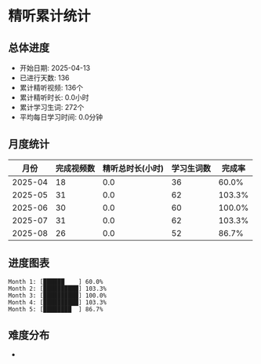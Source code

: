 # 精听累计统计

## 总体进度

- 开始日期: 2025-04-13
- 已进行天数: 136
- 累计精听视频: 136个
- 累计精听时长: 0.0小时
- 累计学习生词: 272个
- 平均每日学习时间: 0.0分钟

## 月度统计

| 月份 | 完成视频数 | 精听总时长(小时) | 学习生词数 | 完成率 |
|-----|-----------|----------------|----------|-------|
| 2025-04 | 18 | 0.0 | 36 | 60.0% |
| 2025-05 | 31 | 0.0 | 62 | 103.3% |
| 2025-06 | 30 | 0.0 | 60 | 100.0% |
| 2025-07 | 31 | 0.0 | 62 | 103.3% |
| 2025-08 | 26 | 0.0 | 52 | 86.7% |

## 进度图表

```
Month 1: [██████    ] 60.0%
Month 2: [██████████] 103.3%
Month 3: [██████████] 100.0%
Month 4: [██████████] 103.3%
Month 5: [████████  ] 86.7%
```

## 难度分布

- [简单/中等/困难]: 136 (100.0%)